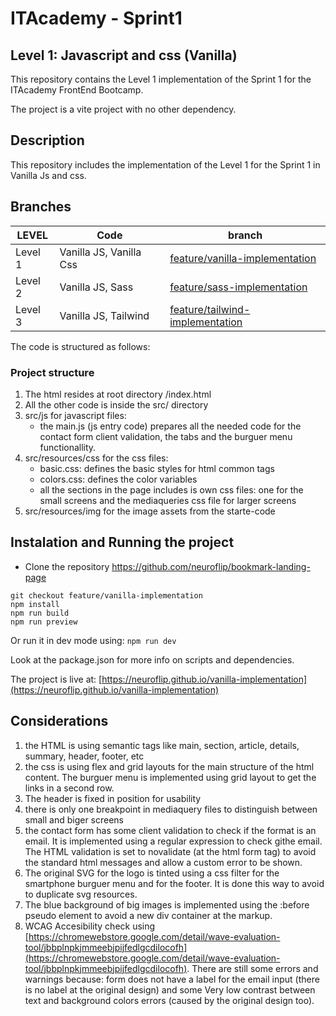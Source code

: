 # ITAcademy - Sprint1
## Level 1: Javascript and css (Vanilla)

This repository contains the Level 1 implementation of the Sprint 1 for the ITAcademy FrontEnd Bootcamp.

The project is a vite project with no other dependency.

## Description

This repository includes the implementation of the Level 1 for the Sprint 1 in Vanilla Js and css.

## Branches

| LEVEL | Code | branch |
| -------- | -------- | --------  |
| Level 1 | Vanilla JS, Vanilla Css | [feature/vanilla-implementation](https://github.com/neuroflip/bookmark-landing-page/tree/feature/vanilla-implementation) |
| Level 2 | Vanilla JS, Sass | [feature/sass-implementation](https://github.com/neuroflip/bookmark-landing-page/tree/feature/sass-implementation)
| Level 3 | Vanilla JS, Tailwind | [feature/tailwind-implementation](https://github.com/neuroflip/bookmark-landing-page/tree/feature/tailwind-implementation)

The code is structured as follows:

### Project structure

1. The html resides at root directory /index.html
2. All the other code is inside the src/ directory
3. src/js for javascript files: 
    - the main.js (js entry code) prepares all the needed code for the contact form client validation, the tabs and the burguer menu functionallity.
4. src/resources/css for the css files: 
    - basic.css: defines the basic styles for html common tags
    - colors.css: defines the color variables
    - all the sections in the page includes is own css files: one for the small screens and the mediaqueries css file for larger screens
5. src/resources/img for the image assets from the starte-code


## Instalation and Running the project

- Clone the repository https://github.com/neuroflip/bookmark-landing-page
````
git checkout feature/vanilla-implementation
npm install
npm run build
npm run preview
````

Or run it in dev mode using:
`npm run dev`

Look at the package.json for more info on scripts and dependencies.

The project is live at: [https://neuroflip.github.io/vanilla-implementation](https://neuroflip.github.io/vanilla-implementation)

## Considerations

1. the HTML is using semantic tags like main, section, article, details, summary, header, footer, etc
2. the css is using flex and grid layouts for the main structure of the html content. The burguer menu is implemented using grid layout to get the links in a second row.
3. The header is fixed in position for usability
4. there is only one breakpoint in mediaquery files to distinguish between small and biger screens
5. the contact form has some client validation to check if the format is an email. It is implemented using a regular expression to check githe email. The HTML validation is set to novalidate (at the html form tag) to avoid the standard html messages and allow a custom error to be shown.
6. The original SVG for the logo is tinted using a css filter for the smartphone burguer menu and for the footer. It is done this way to avoid to duplicate svg resources.
7. The blue background of big images is implemented using the :before pseudo element to avoid a new div container at the markup.
8. WCAG Accesibility check using [https://chromewebstore.google.com/detail/wave-evaluation-tool/jbbplnpkjmmeebjpijfedlgcdilocofh](https://chromewebstore.google.com/detail/wave-evaluation-tool/jbbplnpkjmmeebjpijfedlgcdilocofh). There are still some errors and warnings because: form does not have a label for the email input (there is no label at the original design) and some Very low contrast between text and background colors errors (caused by the original design too).
